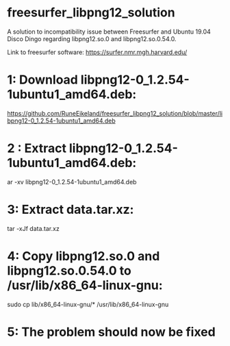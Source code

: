 # freesurfer_libpng12_solution

A solution to incompatibility issue between Freesurfer and Ubuntu 19.04 Disco Dingo regarding libpng12.so.0 and libpng12.so.0.54.0.

Link to freesurfer software: https://surfer.nmr.mgh.harvard.edu/



 # 1: Download libpng12-0_1.2.54-1ubuntu1_amd64.deb: 
   
   https://github.com/RuneEikeland/freesurfer_libpng12_solution/blob/master/libpng12-0_1.2.54-1ubuntu1_amd64.deb


# 2 : Extract libpng12-0_1.2.54-1ubuntu1_amd64.deb:

   ar -xv libpng12-0_1.2.54-1ubuntu1_amd64.deb


# 3: Extract data.tar.xz:
  
   tar -xJf data.tar.xz


 # 4: Copy libpng12.so.0 and libpng12.so.0.54.0 to /usr/lib/x86_64-linux-gnu:

   sudo cp lib/x86_64-linux-gnu/* /usr/lib/x86_64-linux-gnu
 
 
# 5: The problem should now be fixed
